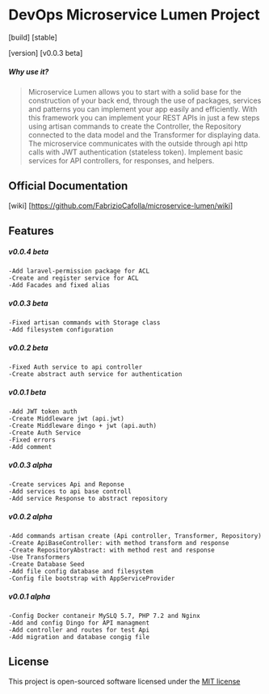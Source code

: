 # DevOps Microservice Lumen Project
[build] [stable]

[version] [v0.0.3 beta]

##### Why use it?
>Microservice Lumen allows you to start with a solid base for the construction of your back end, through the use of packages, services and patterns you can implement your app easily and efficiently.
With this framework you can implement your REST APIs in just a few steps using artisan commands to create the Controller, the Repository connected to the data model and the Transformer for displaying data.
The microservice communicates with the outside through api http calls with JWT authentication (stateless token). Implement basic services for API controllers, for responses, and helpers.

## Official Documentation
[wiki] [https://github.com/FabrizioCafolla/microservice-lumen/wiki]

## Features 
   ##### v0.0.4 beta
    -Add laravel-permission package for ACL
    -Create and register service for ACL
    -Add Facades and fixed alias 
    
   ##### v0.0.3 beta
    -Fixed artisan commands with Storage class
    -Add filesystem configuration
    
   ##### v0.0.2 beta
    -Fixed Auth service to api controller
    -Create abstract auth service for authentication
    
   ##### v0.0.1 beta
    -Add JWT token auth
    -Create Middleware jwt (api.jwt)
    -Create Middleware dingo + jwt (api.auth)
    -Create Auth Service
    -Fixed errors
    -Add comment
    
   ##### v0.0.3 alpha
    -Create services Api and Reponse 
    -Add services to api base controll
    -Add service Response to abstract repository
   ##### v0.0.2 alpha
    -Add commands artisan create (Api controller, Transformer, Repository) 
    -Create ApiBaseController: with method transform and response
    -Create RepositoryAbstract: with method rest and response
    -Use Transformers
    -Create Database Seed
    -Add file config database and filesystem
    -Config file bootstrap with AppServiceProvider
   ##### v0.0.1 alpha
    -Config Docker contaneir MySLQ 5.7, PHP 7.2 and Nginx
    -Add and config Dingo for API managment
    -Add controller and routes for test Api
    -Add migration and database congig file

## License

This project is open-sourced software licensed under the [MIT license](http://opensource.org/licenses/MIT)
